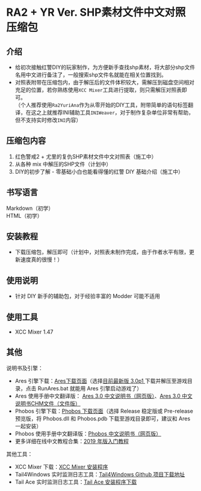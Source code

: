 # RA2 + YR Ver. SHP素材文件中文对照压缩包

## 介绍

- 给初次接触红警DIY的玩家制作，为方便新手查找shp素材，将大部分shp文件名用中文进行备注了，一般搜索shp文件名就能在相关位置找到。  
- 对照表附带在压缩包内，由于解压后的文件体积较大，需解压到磁盘空间相对充足的位置，若你熟练使用`XCC Mixer`工具进行提取，则只需解压对照表即可。  
（个人推荐使用`Ra2YuriAna`作为从零开始的DIY工具，附带简单的语句标签翻译，在这之上就推荐INI辅助工具`INIWeaver`，对于制作复杂单位非常有帮助，但不支持实时修改`INI`内容）

## 压缩包内容

1. 红色警戒2 + 尤里的复仇SHP素材文件中文对照表（施工中）
2. 从各种 mix 中解压的SHP文件（计划中）
3. DIY的初步了解 - 零基础小白也能看得懂的红警 DIY 基础介绍（施工中）

## 书写语言

Markdown（初学）  
HTML（初学）

## 安装教程

- 下载压缩包，解压即可（计划中，对照表未制作完成，由于作者水平有限，更新速度真的很慢！）

## 使用说明

- 针对 DIY 新手的辅助包，对于经验丰富的 Modder 可能不适用

## 使用工具

- XCC Mixer 1.47

## 其他

说明书及引擎：  
- Ares 引擎下载：[Ares下载页面](https://launchpad.net/ares/+download)（选择[目前最新版 3.0p1 ](https://launchpad.net/ares/3.0/3.0p1/+download/ares_3.0p1.zip)下载并解压至游戏目录，点击 RunAres.bat 就能用 Ares 引擎启动游戏了）
- Ares 使用手册中文翻译版： [Ares 3.0 中文说明书（网页版）](https://ares-china.github.io/Ares-Manual/)、[Ares 3.0 中文说明书CHM文件（文件版）](https://pan.baidu.com/s/1t3p23uVwpXn32OX_4db3MQ?pwd=3jj2)
- Phobos 引擎下载：[Phobos 下载页面](https://github.com/Phobos-developers/Phobos/releases)（选择 Release 稳定版或 Pre-release 预览版，将 Phobos.dll 和 Phobos.pdb 下载至游戏目录即可，建议和 Ares 一起安装）
- Phobos 使用手册中文翻译版：[Phobos 中文说明书（网页版）](https://phobos.readthedocs.io/zh-cn/latest/)
- 更多详细在线中文教程合集：[2019 年版入门教程](https://docs.qq.com/doc/p/99db114aba903e9ab82f7546990244dc9bf60ad3)
  
其他工具：  
- XCC Mixer 下载：[XCC Mixer 安装程序](https://xhp.xwis.net/utilities/XCC_Utilities.exe)
- Tail4Windows 实时监测日志工具：[Tail4Windows Github 项目下载地址](https://github.com/tualatin/tailforwindows/releases)
- Tail Ace 实时监测日志工具：[Tail Ace 安装程序下载](https://sourceforge.net/projects/tailace/)

